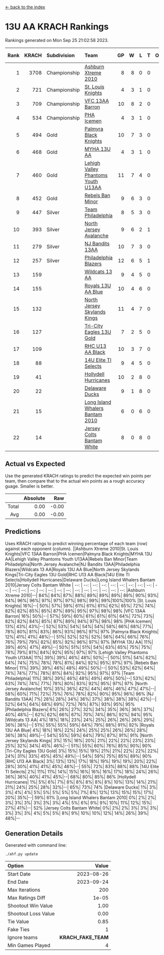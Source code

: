 [<- back to the index](readme.md)
# 13U AA KRACH Rankings
Rankings generated on Mon Sep 25 21:02:58 2023.

Rank|KRACH|Subdivision|Team|GP|W|L|T|OTW|OTL|SoS|Exp Wins|Win Diff
---:|---:|:---|:---|---:|---:|---:|---:|---:|---:|---:|---:|---:
1|3708|Championship|[Ashburn Xtreme 2010](https://gamesheetstats.com/seasons/3659/teams/140527/schedule)|8|8|0|0|0|0|377|8.8|-0.0
2|721|Championship|[St. Louis Knights](https://gamesheetstats.com/seasons/3659/teams/143323/schedule)|4|3|1|0|0|0|917|3.8|-0.0
3|709|Championship|[VFC 13AA Barron](https://gamesheetstats.com/seasons/3659/teams/140544/schedule)|10|8|2|0|1|0|252|8.9|0.0
4|534|Championship|[PHA Icemen](https://gamesheetstats.com/seasons/3659/teams/143321/schedule)|4|3|1|0|0|0|318|3.9|0.0
5|494|Gold|[Palmyra Black Knights](https://gamesheetstats.com/seasons/3659/teams/140537/schedule)|10|7|3|0|0|0|796|7.8|-0.0
6|468|Gold|[MYHA 13U AA](https://gamesheetstats.com/seasons/3659/teams/140533/schedule)|4|3|1|0|0|0|301|3.9|0.0
7|460|Gold|[Lehigh Valley Phantoms Youth U13AA](https://gamesheetstats.com/seasons/3659/teams/140531/schedule)|11|7|4|0|0|0|565|7.9|0.0
8|452|Gold|[Rebels Ban Minor](https://gamesheetstats.com/seasons/3659/teams/140539/schedule)|9|6|3|0|0|0|583|6.9|0.0
9|447|Silver|[Team Philadelphia](https://gamesheetstats.com/seasons/3659/teams/140542/schedule)|8|5|3|0|0|0|348|5.9|0.0
10|393|Silver|[North Jersey Avalanche](https://gamesheetstats.com/seasons/3659/teams/140535/schedule)|9|6|2|1|0|0|232|7.7|0.0
11|279|Silver|[NJ Bandits 13AA](https://gamesheetstats.com/seasons/3659/teams/140534/schedule)|10|7|3|0|2|1|186|7.9|0.0
12|257|Silver|[Philadelphia Blazers](https://gamesheetstats.com/seasons/3659/teams/140538/schedule)|12|6|5|1|1|0|754|7.7|0.0
13|159||[Wildcats 13 AA](https://gamesheetstats.com/seasons/3659/teams/140545/schedule)|9|4|5|0|0|0|268|4.9|0.0
14|155||[Royals 13U AA Blue](https://gamesheetstats.com/seasons/3659/teams/140541/schedule)|10|4|6|0|0|0|316|4.9|0.0
15|132||[North Jersey Skylands Kings](https://gamesheetstats.com/seasons/3659/teams/140536/schedule)|11|4|7|0|0|0|320|4.9|0.0
16|127||[Tri-City Eagles 13U Gold](https://gamesheetstats.com/seasons/3659/teams/140543/schedule)|7|2|5|0|0|1|396|2.9|0.0
17|109||[RHC U13 AA Black](https://gamesheetstats.com/seasons/3659/teams/140540/schedule)|10|3|7|0|0|0|307|3.9|0.0
18|88||[14U Elite TI Selects](https://gamesheetstats.com/seasons/3659/teams/140526/schedule)|9|4|5|0|0|1|201|4.9|0.0
19|41||[Hollydell Hurricanes](https://gamesheetstats.com/seasons/3659/teams/140529/schedule)|10|2|8|0|0|0|580|2.9|0.0
20|22||[Delaware Ducks](https://gamesheetstats.com/seasons/3659/teams/140528/schedule)|9|1|8|0|0|0|204|1.9|0.0
21|15||[Long Island Whalers Bantam 2010](https://gamesheetstats.com/seasons/3659/teams/140532/schedule)|6|0|6|0|0|0|246|0.9|0.0
22|14||[Jersey Colts Bantam White](https://gamesheetstats.com/seasons/3659/teams/140530/schedule)|8|0|8|0|0|1|247|0.9|0.0

## Actual vs Expected
Use the generated KRACH ratings to predict the expected win points per team, then compare that to the actual win points as a rough accuracy guage. Smaller is better.

||Absolute|Raw
|---:|---:|---:
|Total|0.00|-0.00
|Avg|0.00|-0.00

## Predictions
Uses KRACH ratings to predict winning percentage of each team (row) against each opponent (column).
||Ashburn Xtreme 2010|St. Louis Knights|VFC 13AA Barron|PHA Icemen|Palmyra Black Knights|MYHA 13U AA|Lehigh Valley Phantoms Youth U13AA|Rebels Ban Minor|Team Philadelphia|North Jersey Avalanche|NJ Bandits 13AA|Philadelphia Blazers|Wildcats 13 AA|Royals 13U AA Blue|North Jersey Skylands Kings|Tri-City Eagles 13U Gold|RHC U13 AA Black|14U Elite TI Selects|Hollydell Hurricanes|Delaware Ducks|Long Island Whalers Bantam 2010|Jersey Colts Bantam White
| --: | --: | --: | --: | --: | --: | --: | --: | --: | --: | --: | --: | --: | --: | --: | --: | --: | --: | --: | --: | --: | --: | --: 
|Ashburn Xtreme 2010|--| 84%| 84%| 87%| 88%| 89%| 89%| 89%| 89%| 90%| 93%| 94%| 96%| 96%| 97%| 97%| 97%| 98%| 99%| 99%|100%|100%
|St. Louis Knights| 16%|--| 50%| 57%| 59%| 61%| 61%| 61%| 62%| 65%| 72%| 74%| 82%| 82%| 85%| 85%| 87%| 89%| 95%| 97%| 98%| 98%
|VFC 13AA Barron| 16%| 50%|--| 57%| 59%| 60%| 61%| 61%| 61%| 64%| 72%| 73%| 82%| 82%| 84%| 85%| 87%| 89%| 94%| 97%| 98%| 98%
|PHA Icemen| 13%| 43%| 43%|--| 52%| 53%| 54%| 54%| 54%| 58%| 66%| 68%| 77%| 78%| 80%| 81%| 83%| 86%| 93%| 96%| 97%| 97%
|Palmyra Black Knights| 12%| 41%| 41%| 48%|--| 51%| 52%| 52%| 52%| 56%| 64%| 66%| 76%| 76%| 79%| 79%| 82%| 85%| 92%| 96%| 97%| 97%
|MYHA 13U AA| 11%| 39%| 40%| 47%| 49%|--| 50%| 51%| 51%| 54%| 63%| 65%| 75%| 75%| 78%| 79%| 81%| 84%| 92%| 95%| 97%| 97%
|Lehigh Valley Phantoms Youth U13AA| 11%| 39%| 39%| 46%| 48%| 50%|--| 50%| 51%| 54%| 62%| 64%| 74%| 75%| 78%| 78%| 81%| 84%| 92%| 95%| 97%| 97%
|Rebels Ban Minor| 11%| 39%| 39%| 46%| 48%| 49%| 50%|--| 50%| 53%| 62%| 64%| 74%| 74%| 77%| 78%| 81%| 84%| 92%| 95%| 97%| 97%
|Team Philadelphia| 11%| 38%| 39%| 46%| 48%| 49%| 49%| 50%|--| 53%| 62%| 63%| 74%| 74%| 77%| 78%| 80%| 83%| 92%| 95%| 97%| 97%
|North Jersey Avalanche| 10%| 35%| 36%| 42%| 44%| 46%| 46%| 47%| 47%|--| 58%| 60%| 71%| 72%| 75%| 76%| 78%| 82%| 90%| 95%| 96%| 96%
|NJ Bandits 13AA|  7%| 28%| 28%| 34%| 36%| 37%| 38%| 38%| 38%| 42%|--| 52%| 64%| 64%| 68%| 69%| 72%| 76%| 87%| 93%| 95%| 95%
|Philadelphia Blazers|  6%| 26%| 27%| 32%| 34%| 35%| 36%| 36%| 37%| 40%| 48%|--| 62%| 62%| 66%| 67%| 70%| 74%| 86%| 92%| 94%| 95%
|Wildcats 13 AA|  4%| 18%| 18%| 23%| 24%| 25%| 26%| 26%| 26%| 29%| 36%| 38%|--| 51%| 55%| 55%| 59%| 64%| 79%| 88%| 91%| 92%
|Royals 13U AA Blue|  4%| 18%| 18%| 22%| 24%| 25%| 25%| 26%| 26%| 28%| 36%| 38%| 49%|--| 54%| 55%| 59%| 64%| 79%| 87%| 91%| 91%
|North Jersey Skylands Kings|  3%| 15%| 16%| 20%| 21%| 22%| 22%| 23%| 23%| 25%| 32%| 34%| 45%| 46%|--| 51%| 55%| 60%| 76%| 85%| 90%| 90%
|Tri-City Eagles 13U Gold|  3%| 15%| 15%| 19%| 21%| 21%| 22%| 22%| 22%| 24%| 31%| 33%| 45%| 45%| 49%|--| 54%| 59%| 75%| 85%| 89%| 90%
|RHC U13 AA Black|  3%| 13%| 13%| 17%| 18%| 19%| 19%| 19%| 20%| 22%| 28%| 30%| 41%| 41%| 45%| 46%|--| 55%| 72%| 83%| 88%| 88%
|14U Elite TI Selects|  2%| 11%| 11%| 14%| 15%| 16%| 16%| 16%| 17%| 18%| 24%| 26%| 36%| 36%| 40%| 41%| 45%|--| 68%| 80%| 85%| 86%
|Hollydell Hurricanes|  1%|  5%|  6%|  7%|  8%|  8%|  8%|  8%|  8%| 10%| 13%| 14%| 21%| 21%| 24%| 25%| 28%| 32%|--| 65%| 73%| 74%
|Delaware Ducks|  1%|  3%|  3%|  4%|  4%|  5%|  5%|  5%|  5%|  5%|  7%|  8%| 12%| 13%| 15%| 15%| 17%| 20%| 35%|--| 59%| 61%
|Long Island Whalers Bantam 2010|  0%|  2%|  2%|  3%|  3%|  3%|  3%|  3%|  3%|  4%|  5%|  6%|  9%|  9%| 10%| 11%| 12%| 15%| 27%| 41%|--| 52%
|Jersey Colts Bantam White|  0%|  2%|  2%|  3%|  3%|  3%|  3%|  3%|  3%|  4%|  5%|  5%|  8%|  9%| 10%| 10%| 12%| 14%| 26%| 39%| 48%|--

## Generation Details

Generated with command line:
```
./ahf.py update
```

| Option | Value |
| :----- | ----: |
| Start Date | 2023-08-26 |
| End Date | 2023-09-24 |
| Max Iterations | 200 |
| Max Ratings Diff | 1e-05 |
| Shootout Win Value | 1.00 |
| Shootout Loss Value | 0.00 |
| Tie Value | 0.85 |
| Fake Ties | 1 |
| Ignore teams | __KRACH_FAKE_TEAM__ |
| Min Games Played | 4 |

